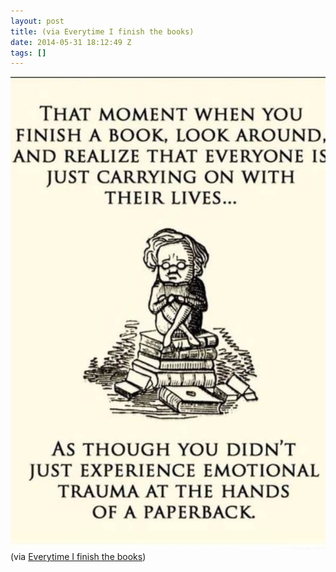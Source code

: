 ```yaml
---
layout: post
title: (via Everytime I finish the books)
date: 2014-05-31 18:12:49 Z
tags: []
---
```

![](/media/2014/05/87411794795.jpg)
(via [Everytime I finish the books](http://www.funnycoco.com/c/13477/everytime%20i%20finish%20the%20books#.U4WdqcbqCkU.tumblr))
